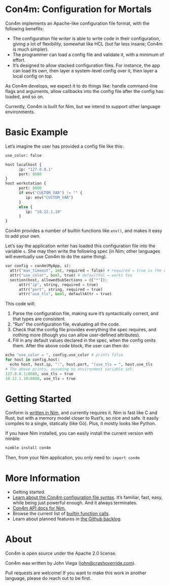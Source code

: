 # Con4m: Configuration for Mortals

Con4m implements an Apache-like configuration file format, with the following benefits:

- The configuration file writer is able to write code in their configuration, giving a lot of flexibility, somewhat like HCL (but far less insane; Con4m is much simpler).
- The programmer can load a config file and validate it, with a minimum of effort.
- It’s designed to allow stacked configuration files.  For instance, the app can load its own, then layer a system-level config over it, then layer a local config on top.

As Con4m develops, we expect it to do things like: handle command-line flags and arguments, allow callbacks into the config file after the config has loaded, and so on.

Currently, Con4m is built for Nim, but we intend to support other language environments.

# Basic Example

Let’s imagine the user has provided a config file like this:

```python
use_color: false 

host localhost {
      ip: "127.0.0.1"
      port: 8080
}
host workstation {
      port: 8080
      if env("CUSTOM_VAR") != "" {
         ip: env("CUSTOM_VAR")
      }
      else {
         ip: "10.12.1.10"
      }
}
```

Con4m provides a number of builtin functions like `env()`, and makes it easy to add your own.

Let’s say the application writer has loaded this configuration file into the variable `s`. She may then write the following spec (in Nim; other languages will eventually use Con4m to do the same thing).

```python
var config = con4m(MyApp, s):
  attr("max_timeout", int, required = false) # required = true is the default.
  attr("use_color", bool, true) # defaultVal = works too
  section(host, allowedSubSections = @["*"]): 
      attr("ip", string, required = true)
      attr("port", string, required = true)
      attr("use_tls", bool, defaultAttr = true)
```

This code will:

1. Parse the configuration file, making sure it’s syntactically correct, and that types are consistent.
2. “Run” the configuration file, evaluating all the code.
3. Check that the config file provides everything the spec requires, and nothing more (though you can allow user-defined attributes).
4. Fill in any default values declared in the spec, when the config omits them. After the above code block, the user can then do:

```python
echo "use_color = ", config.use_color # prints false
for host in config.host:
  echo host, host.ip, ":", host.port, "(use_tls = ", host.use_tls
# The above prints, assuming no environment variable set:
127.0.0.1:8080, use_tls = true
10.12.1.10:8080, use_tls = true
```

# Getting Started

Conform is [written in Nim](https://nim-lang.org/), and currently requires it.  Nim is fast like C and Rust, but with a memory model closer to Rust’s, so nice and safe. It easily compiles to a single, statically (like Go).  Plus, it mostly looks like Python. 

If you have Nim installed, you can easily install the current version with nimble:

```bash
nimble install con4m
```

Then, from your Nim application, you only need to: `import con4m`

# More Information

- Getting started.
- [Learn about the Con4m configuration file syntax](docs/writing.md). It’s familiar, fast, easy, while being just powerful enough. And it always terminates.
- [Con4m API docs for Nim.](docs/nim-api.md)
- Browse the current list of [builtin function calls](docs/builtins.md).
- Learn about planned features in [the Github backlog](https://github.com/crashappsec/con4m/issues).

# About

Con4m is open source under the Apache 2.0 license.

Con4m was written by John Viega (john@crashoverride.com).

Pull requests are welcome! If you want to make this work in another language, please do reach out to be first.